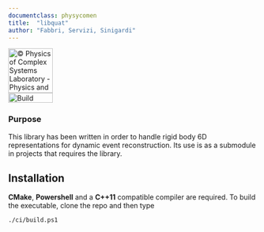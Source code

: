 ```yaml
---
documentclass: physycomen
title:  "libquat"
author: "Fabbri, Servizi, Sinigardi"
---
```


<a href="http://www.physycom.unibo.it"> 
<div class="image">
<img src="https://cdn.rawgit.com/physycom/templates/697b327d/logo_unibo.png" width="90" height="90" alt="© Physics of Complex Systems Laboratory - Physics and Astronomy Department - University of Bologna"> 
</div>
</a>
<a href="https://travis-ci.com/physycom/libquat"> 
<div class="image">
<img src="https://travis-ci.com/physycom/libquat.svg?token=ujjUseBa9hYbKckXBkxJ&branch=master" width="90" height="20" alt="Build Status"> 
</div>
</a>

### Purpose

This library has been written in order to handle rigid body 6D representations for dynamic event reconstruction. Its use is as a submodule in projects that requires the library.


## Installation

**CMake**, **Powershell** and a **C++11** compatible compiler are required. To build the executable, clone the repo and then type  

```
./ci/build.ps1
```

